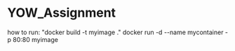 # YOW_Assignment

how to run:
"docker build -t myimage ."
docker run -d --name mycontainer -p 80:80 myimage
